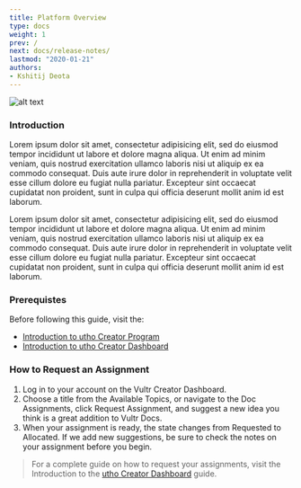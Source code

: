 ```yaml
---
title: Platform Overview
type: docs
weight: 1
prev: /
next: docs/release-notes/
lastmod: "2020-01-21"
authors:
- Kshitij Deota
---
```


![alt text](/images/header.png)

### Introduction
Lorem ipsum dolor sit amet, consectetur adipisicing elit, sed do eiusmod
tempor incididunt ut labore et dolore magna aliqua. Ut enim ad minim veniam,
quis nostrud exercitation ullamco laboris nisi ut aliquip ex ea commodo
consequat. Duis aute irure dolor in reprehenderit in voluptate velit esse
cillum dolore eu fugiat nulla pariatur. Excepteur sint occaecat cupidatat non
proident, sunt in culpa qui officia deserunt mollit anim id est laborum.

Lorem ipsum dolor sit amet, consectetur adipisicing elit, sed do eiusmod
tempor incididunt ut labore et dolore magna aliqua. Ut enim ad minim veniam,
quis nostrud exercitation ullamco laboris nisi ut aliquip ex ea commodo
consequat. Duis aute irure dolor in reprehenderit in voluptate velit esse
cillum dolore eu fugiat nulla pariatur. Excepteur sint occaecat cupidatat non
proident, sunt in culpa qui officia deserunt mollit anim id est laborum.

### Prerequistes

Before following this guide, visit the:
+ [Introduction to utho Creator Program](https://www.google.com)
+ [Introduction to utho Creator Dashboard](https://www.google.com)

### How to Request an Assignment

1. Log in to your account on the Vultr Creator Dashboard.
2. Choose a title from the Available Topics, or navigate to the Doc Assignments, click Request Assignment, and suggest a new idea you think is a great addition to Vultr Docs.
3. When your assignment is ready, the state changes from Requested to Allocated. If we add new suggestions, be sure to check the notes on your assignment before you begin.

> For a complete guide on how to request your assignments, visit the Introduction to the [utho Creator Dashboard](https://www.google.com) guide.